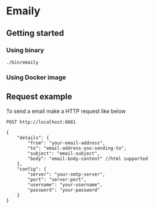 # Emaily

## Getting started

### Using binary
`./bin/emaily`

### Using Docker image



## Request example
To send a email make a HTTP request like below

`POST http://localhost:8081`

```
{
	"details": {
		"from": "your-email-address",
		"to": "email-address-you-sending-to",
		"subject": "email-subject",
		"body": "email-body-content" //html supported
	},
	"config": {
		"server": "your-smtp-server",
		"port": "server-port",
		"username": "your-username",
		"password": "your-password"
	}
}
```
